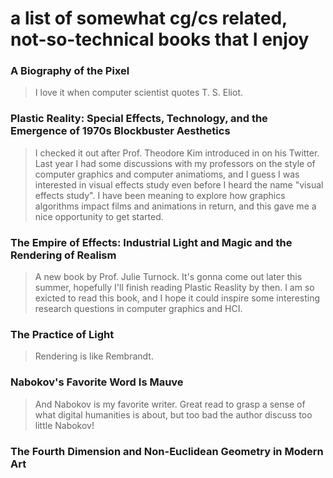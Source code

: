 # a list of somewhat cg/cs related, not-so-technical books that I enjoy


### A Biography of the Pixel
> I love it when computer scientist quotes T. S. Eliot.

### Plastic Reality: Special Effects, Technology, and the Emergence of 1970s Blockbuster Aesthetics
> I checked it out after Prof. Theodore Kim introduced in on his Twitter. Last year I had some discussions with my professors on the style of computer graphics and computer animatioms, and I guess I was interested in visual effects study even before I heard the name "visual effects study". I have been meaning to explore how graphics algorithms impact films and animations in return, and this gave me a nice opportunity to get started.
      
### The Empire of Effects: Industrial Light and Magic and the Rendering of Realism
> A new book by Prof. Julie Turnock. It's gonna come out later this summer, hopefully I'll finish reading Plastic Reaslity by then. I am so exicted to read this book, and I hope it could inspire some interesting research questions in computer graphics and HCI.

### The Practice of Light
> Rendering is like Rembrandt. 

### Nabokov's Favorite Word Is Mauve
> And Nabokov is my favorite writer. Great read to grasp a sense of what digital humanities is about, but too bad the author discuss too little Nabokov!

### The Fourth Dimension and Non-Euclidean Geometry in Modern Art
